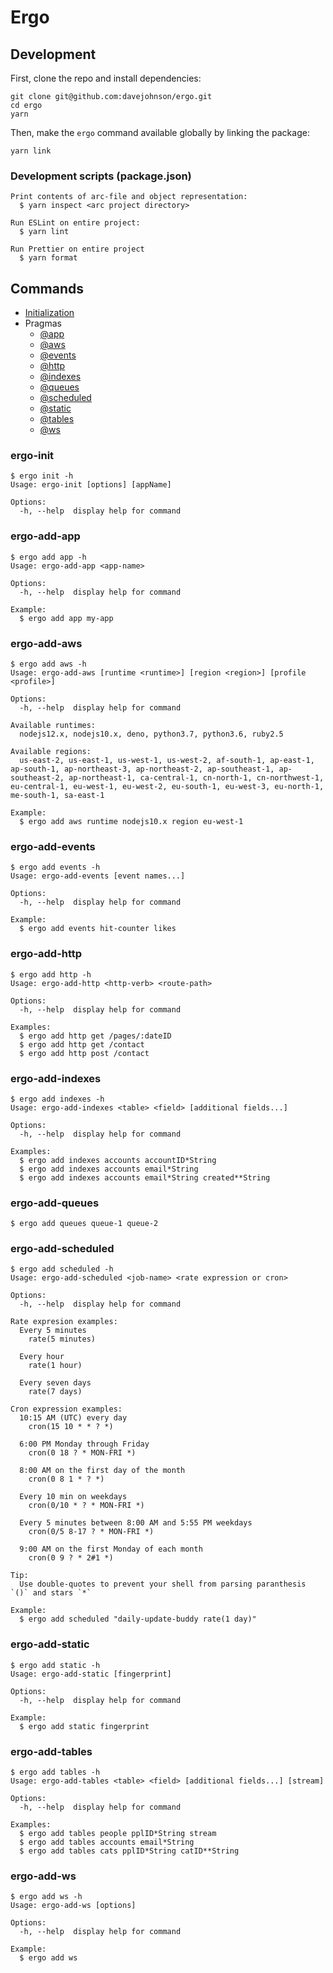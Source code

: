 # Ergo

## Development

First, clone the repo and install dependencies:

```
git clone git@github.com:davejohnson/ergo.git
cd ergo
yarn
```

Then, make the `ergo` command available globally by linking the package:

```
yarn link
```

### Development scripts (package.json)

```
Print contents of arc-file and object representation:
  $ yarn inspect <arc project directory>

Run ESLint on entire project:
  $ yarn lint

Run Prettier on entire project
  $ yarn format
```

## Commands

- [Initialization](#ergo-init)
- Pragmas
  - [@app](#ergo-add-app)
  - [@aws](#ergo-add-aws)
  - [@events](#ergo-add-events)
  - [@http](#ergo-add-http)
  - [@indexes](#ergo-add-indexes)
  - [@queues](#ergo-add-queues)
  - [@scheduled](#ergo-add-scheduled)
  - [@static](#ergo-add-static)
  - [@tables](#ergo-add-tables)
  - [@ws](#ergo-add-ws)

### ergo-init

```
$ ergo init -h
Usage: ergo-init [options] [appName]

Options:
  -h, --help  display help for command
```

### ergo-add-app

```
$ ergo add app -h
Usage: ergo-add-app <app-name>

Options:
  -h, --help  display help for command

Example:
  $ ergo add app my-app
```

### ergo-add-aws

```
$ ergo add aws -h
Usage: ergo-add-aws [runtime <runtime>] [region <region>] [profile <profile>]

Options:
  -h, --help  display help for command

Available runtimes:
  nodejs12.x, nodejs10.x, deno, python3.7, python3.6, ruby2.5

Available regions:
  us-east-2, us-east-1, us-west-1, us-west-2, af-south-1, ap-east-1, ap-south-1, ap-northeast-3, ap-northeast-2, ap-southeast-1, ap-southeast-2, ap-northeast-1, ca-central-1, cn-north-1, cn-northwest-1, eu-central-1, eu-west-1, eu-west-2, eu-south-1, eu-west-3, eu-north-1, me-south-1, sa-east-1

Example:
  $ ergo add aws runtime nodejs10.x region eu-west-1
```

### ergo-add-events

```
$ ergo add events -h
Usage: ergo-add-events [event names...]

Options:
  -h, --help  display help for command

Example:
  $ ergo add events hit-counter likes
```

### ergo-add-http

```
$ ergo add http -h
Usage: ergo-add-http <http-verb> <route-path>

Options:
  -h, --help  display help for command

Examples:
  $ ergo add http get /pages/:dateID
  $ ergo add http get /contact
  $ ergo add http post /contact
```

### ergo-add-indexes

```
$ ergo add indexes -h
Usage: ergo-add-indexes <table> <field> [additional fields...]

Options:
  -h, --help  display help for command

Examples:
  $ ergo add indexes accounts accountID*String
  $ ergo add indexes accounts email*String
  $ ergo add indexes accounts email*String created**String
```

### ergo-add-queues

```
$ ergo add queues queue-1 queue-2
```

### ergo-add-scheduled

```
$ ergo add scheduled -h
Usage: ergo-add-scheduled <job-name> <rate expression or cron>

Options:
  -h, --help  display help for command

Rate expresion examples:
  Every 5 minutes
    rate(5 minutes)

  Every hour
    rate(1 hour)

  Every seven days
    rate(7 days)

Cron expression examples:
  10:15 AM (UTC) every day
    cron(15 10 * * ? *)

  6:00 PM Monday through Friday
    cron(0 18 ? * MON-FRI *)

  8:00 AM on the first day of the month
    cron(0 8 1 * ? *)

  Every 10 min on weekdays
    cron(0/10 * ? * MON-FRI *)

  Every 5 minutes between 8:00 AM and 5:55 PM weekdays
    cron(0/5 8-17 ? * MON-FRI *)

  9:00 AM on the first Monday of each month
    cron(0 9 ? * 2#1 *)

Tip:
  Use double-quotes to prevent your shell from parsing paranthesis `()` and stars `*`

Example:
  $ ergo add scheduled "daily-update-buddy rate(1 day)"
```

### ergo-add-static

```
$ ergo add static -h
Usage: ergo-add-static [fingerprint]

Options:
  -h, --help  display help for command

Example:
  $ ergo add static fingerprint
```

### ergo-add-tables

```
$ ergo add tables -h
Usage: ergo-add-tables <table> <field> [additional fields...] [stream]

Options:
  -h, --help  display help for command

Examples:
  $ ergo add tables people pplID*String stream
  $ ergo add tables accounts email*String
  $ ergo add tables cats pplID*String catID**String
```

### ergo-add-ws

```
$ ergo add ws -h
Usage: ergo-add-ws [options]

Options:
  -h, --help  display help for command

Example:
  $ ergo add ws
```
